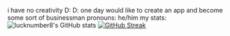 i have no creativity D: D: one day would like to create an app and become some sort of businessman
pronouns: he/him
my stats:
![lucknumber8's GitHub stats](https://github-readme-stats.vercel.app/api?username=lucknumber8&show_icons=true&theme=dark)
[![GitHub Streak](https://github-readme-streak-stats.herokuapp.com/?user=lucknumber8&theme=dark)](https://git.io/streak-stats)
